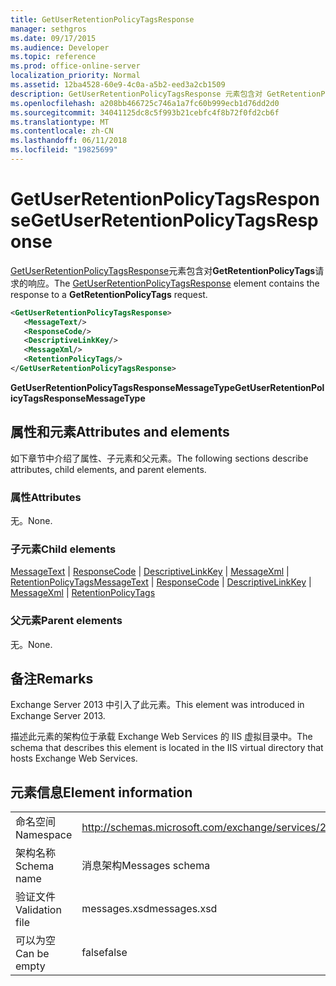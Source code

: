 ```yaml
---
title: GetUserRetentionPolicyTagsResponse
manager: sethgros
ms.date: 09/17/2015
ms.audience: Developer
ms.topic: reference
ms.prod: office-online-server
localization_priority: Normal
ms.assetid: 12ba4528-60e9-4c0a-a5b2-eed3a2cb1509
description: GetUserRetentionPolicyTagsResponse 元素包含对 GetRetentionPolicyTags 请求的响应。
ms.openlocfilehash: a208bb466725c746a1a7fc60b999ecb1d76dd2d0
ms.sourcegitcommit: 34041125dc8c5f993b21cebfc4f8b72f0fd2cb6f
ms.translationtype: MT
ms.contentlocale: zh-CN
ms.lasthandoff: 06/11/2018
ms.locfileid: "19825699"
---
```

# <a name="getuserretentionpolicytagsresponse"></a><span data-ttu-id="f0c21-103">GetUserRetentionPolicyTagsResponse</span><span class="sxs-lookup"><span data-stu-id="f0c21-103">GetUserRetentionPolicyTagsResponse</span></span>

<span data-ttu-id="f0c21-104">[GetUserRetentionPolicyTagsResponse](getuserretentionpolicytagsresponse.md)元素包含对**GetRetentionPolicyTags**请求的响应。</span><span class="sxs-lookup"><span data-stu-id="f0c21-104">The [GetUserRetentionPolicyTagsResponse](getuserretentionpolicytagsresponse.md) element contains the response to a **GetRetentionPolicyTags** request.</span></span> 
  
```XML
<GetUserRetentionPolicyTagsResponse>
   <MessageText/>
   <ResponseCode/>
   <DescriptiveLinkKey/>
   <MessageXml/>
   <RetentionPolicyTags/>
</GetUserRetentionPolicyTagsResponse>
```

 <span data-ttu-id="f0c21-105">**GetUserRetentionPolicyTagsResponseMessageType**</span><span class="sxs-lookup"><span data-stu-id="f0c21-105">**GetUserRetentionPolicyTagsResponseMessageType**</span></span>
## <a name="attributes-and-elements"></a><span data-ttu-id="f0c21-106">属性和元素</span><span class="sxs-lookup"><span data-stu-id="f0c21-106">Attributes and elements</span></span>

<span data-ttu-id="f0c21-107">如下章节中介绍了属性、子元素和父元素。</span><span class="sxs-lookup"><span data-stu-id="f0c21-107">The following sections describe attributes, child elements, and parent elements.</span></span>
  
### <a name="attributes"></a><span data-ttu-id="f0c21-108">属性</span><span class="sxs-lookup"><span data-stu-id="f0c21-108">Attributes</span></span>

<span data-ttu-id="f0c21-109">无。</span><span class="sxs-lookup"><span data-stu-id="f0c21-109">None.</span></span>
  
### <a name="child-elements"></a><span data-ttu-id="f0c21-110">子元素</span><span class="sxs-lookup"><span data-stu-id="f0c21-110">Child elements</span></span>

<span data-ttu-id="f0c21-111">[MessageText](messagetext.md) | [ResponseCode](responsecode.md) | [DescriptiveLinkKey](descriptivelinkkey.md) | [MessageXml](messagexml.md) | [RetentionPolicyTags](retentionpolicytags.md)</span><span class="sxs-lookup"><span data-stu-id="f0c21-111">[MessageText](messagetext.md) | [ResponseCode](responsecode.md) | [DescriptiveLinkKey](descriptivelinkkey.md) | [MessageXml](messagexml.md) | [RetentionPolicyTags](retentionpolicytags.md)</span></span>
  
### <a name="parent-elements"></a><span data-ttu-id="f0c21-112">父元素</span><span class="sxs-lookup"><span data-stu-id="f0c21-112">Parent elements</span></span>

<span data-ttu-id="f0c21-113">无。</span><span class="sxs-lookup"><span data-stu-id="f0c21-113">None.</span></span>
  
## <a name="remarks"></a><span data-ttu-id="f0c21-114">备注</span><span class="sxs-lookup"><span data-stu-id="f0c21-114">Remarks</span></span>

<span data-ttu-id="f0c21-115">Exchange Server 2013 中引入了此元素。</span><span class="sxs-lookup"><span data-stu-id="f0c21-115">This element was introduced in Exchange Server 2013.</span></span>
  
<span data-ttu-id="f0c21-116">描述此元素的架构位于承载 Exchange Web Services 的 IIS 虚拟目录中。</span><span class="sxs-lookup"><span data-stu-id="f0c21-116">The schema that describes this element is located in the IIS virtual directory that hosts Exchange Web Services.</span></span>
  
## <a name="element-information"></a><span data-ttu-id="f0c21-117">元素信息</span><span class="sxs-lookup"><span data-stu-id="f0c21-117">Element information</span></span>

|||
|:-----|:-----|
|<span data-ttu-id="f0c21-118">命名空间</span><span class="sxs-lookup"><span data-stu-id="f0c21-118">Namespace</span></span>  <br/> |http://schemas.microsoft.com/exchange/services/2006/messages  <br/> |
|<span data-ttu-id="f0c21-119">架构名称</span><span class="sxs-lookup"><span data-stu-id="f0c21-119">Schema name</span></span>  <br/> |<span data-ttu-id="f0c21-120">消息架构</span><span class="sxs-lookup"><span data-stu-id="f0c21-120">Messages schema</span></span>  <br/> |
|<span data-ttu-id="f0c21-121">验证文件</span><span class="sxs-lookup"><span data-stu-id="f0c21-121">Validation file</span></span>  <br/> |<span data-ttu-id="f0c21-122">messages.xsd</span><span class="sxs-lookup"><span data-stu-id="f0c21-122">messages.xsd</span></span>  <br/> |
|<span data-ttu-id="f0c21-123">可以为空</span><span class="sxs-lookup"><span data-stu-id="f0c21-123">Can be empty</span></span>  <br/> |<span data-ttu-id="f0c21-124">false</span><span class="sxs-lookup"><span data-stu-id="f0c21-124">false</span></span>  <br/> |
   

